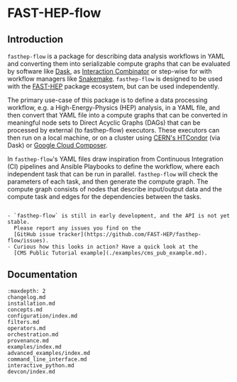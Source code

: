 # FAST-HEP-flow

## Introduction

`fasthep-flow` is a package for describing data analysis workflows in YAML and
converting them into serializable compute graphs that can be evaluated by
software like [Dask](https://www.dask.org/), as
[Interaction Combinator](https://www.semanticscholar.org/paper/Interaction-Combinators-Lafont/6cfe09aa6e5da6ce98077b7a048cb1badd78cc76)
or step-wise for with workflow managers like
[Snakemake](https://snakemake.readthedocs.io/en/stable/). `fasthep-flow` is
designed to be used with the [FAST-HEP](https://fast-hep.github.io/) package
ecosystem, but can be used independently.

The primary use-case of this package is to define a data processing workflow,
e.g. a High-Energy-Physics (HEP) analysis, in a YAML file, and then convert that
YAML file into a compute graphs that can be converted in meaningful node sets to
Direct Acyclic Graphs (DAGs) that can be processed by external (to fasthep-flow)
executors. These executors can then run on a local machine, or on a cluster
using [CERN's HTCondor](https://batchdocs.web.cern.ch/local/submit.html) (via
Dask) or [Google Cloud Composer](https://cloud.google.com/composer).

In `fasthep-flow`'s YAML files draw inspiration from Continuous Integration (CI)
pipelines and Ansible Playbooks to define the workflow, where each independent
task that can be run in parallel. `fasthep-flow` will check the parameters of
each task, and then generate the compute graph. The compute graph consists of
nodes that describe input/output data and the compute task and edges for the
dependencies between the tasks.

```{tip}

- `fasthep-flow` is still in early development, and the API is not yet stable.
  Please report any issues you find on the
  [GitHub issue tracker](https://github.com/FAST-HEP/fasthep-flow/issues).
- Curious how this looks in action? Have a quick look at the
  [CMS Public Tutorial example](./examples/cms_pub_example.md).

```

## Documentation

```{toctree}
:maxdepth: 2
changelog.md
installation.md
concepts.md
configuration/index.md
filters.md
operators.md
orchestration.md
provenance.md
examples/index.md
advanced_examples/index.md
command_line_interface.md
interactive_python.md
devcon/index.md
```
